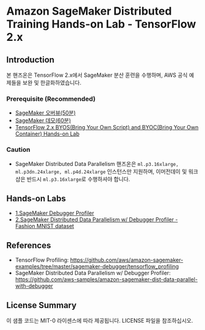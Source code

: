 # Amazon SageMaker Distributed Training Hands-on Lab - TensorFlow 2.x

## Introduction
본 핸즈온은 TensorFlow 2.x에서 SageMaker 분산 훈련을 수행하며, AWS 공식 예제들을 보완 및 한글화하였습니다.

### Prerequisite (Recommended)
- [SageMaker 오버뷰(50분)](https://www.youtube.com/watch?v=jF2BN98KBlg)
- [SageMaker 데모(60분)](https://www.youtube.com/watch?v=miIVGlq6OUk)
- [TensorFlow 2.x BYOS(Bring Your Own Script) and BYOC(Bring Your Own Container) Hands-on Lab](https://github.com/daekeun-ml/sagemaker-byos-byoc)

### Caution 
- SageMaker Distributed Data Parallelism 핸즈온은 `ml.p3.16xlarge, ml.p3dn.24xlarge, ml.p4d.24xlarge` 인스턴스만 지원하며, 이머전데이 및 워크샵은 반드시 `ml.p3.16xlarge`로 수행하셔야 합니다.

## Hands-on Labs
- [1.SageMaker Debugger Profiler](1.profiling)
- [2.SageMaker Distributed Data Parallelism w/ Debugger Profiler - Fashion MNIST dataset](2.sdp-with-debugger-fashion-mnist)

## References
- TensorFlow Profiling: https://github.com/aws/amazon-sagemaker-examples/tree/master/sagemaker-debugger/tensorflow_profiling 
- SageMaker Distributed Data Parallelism w/ Debugger Profiler: https://github.com/aws-samples/amazon-sagemaker-dist-data-parallel-with-debugger

## License Summary
이 샘플 코드는 MIT-0 라이센스에 따라 제공됩니다. LICENSE 파일을 참조하십시오.